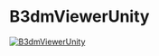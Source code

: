 # B3dmViewerUnity
[![B3dmViewerUnity](https://i.ytimg.com/vi/HOEg1Yd8JQ0/hqdefault.jpg?sqp=-oaymwEZCPYBEIoBSFXyq4qpAwsIARUAAIhCGAFwAQ==&amp;rs=AOn4CLBTqHnjCQG4c5fiqeaoWMnPFrw-Pw)](https://youtu.be/WxYP56atKhM)
